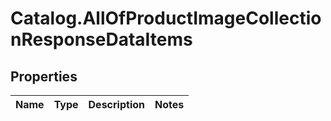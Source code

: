 # Catalog.AllOfProductImageCollectionResponseDataItems

## Properties
Name | Type | Description | Notes
------------ | ------------- | ------------- | -------------
